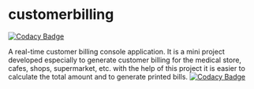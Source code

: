 # customerbilling

[![Codacy Badge](https://api.codacy.com/project/badge/Grade/4bd53e48e16640acacc133cabb106253)](https://app.codacy.com/gh/chandan104534/customerbilling?utm_source=github.com&utm_medium=referral&utm_content=chandan104534/customerbilling&utm_campaign=Badge_Grade)

A real-time customer billing console application. It is a mini project developed especially to generate customer billing for the medical store, cafes, shops, supermarket, etc. with the help of this project it is easier to calculate the total amount and to generate printed bills.
[![Codacy Badge](https://app.codacy.com/project/badge/Grade/2fef7b4eedc64c019ea419a816050a8c)](https://www.codacy.com/gh/chandan104534/customerbilling/dashboard?utm_source=github.com&amp;utm_medium=referral&amp;utm_content=chandan104534/customerbilling&amp;utm_campaign=Badge_Grade)
